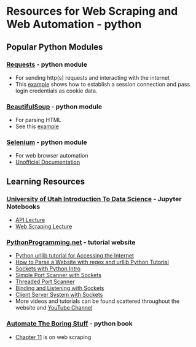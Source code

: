 # Resources for Web Scraping and Web Automation - python
## Popular Python Modules
### [Requests](http://docs.python-requests.org/en/master/) - python module
* For sending http(s) requests and interacting with the internet
* This [example](https://pybit.es/requests-session.html) shows how to establish a session connection and pass login credentials as cookie data.
### [BeautifulSoup](https://www.crummy.com/software/BeautifulSoup/bs4/doc/) - python module
* For parsing HTML
* See this [example](https://stackoverflow.com/questions/41720896/python-beautifulsoup-parsing-html)
### [Selenium](https://www.seleniumhq.org/) - python module
* For web browser automation
* [Unofficial Documentation](http://selenium-python.readthedocs.io/)
## Learning Resources
### [University of Utah Introduction To Data Science](http://datasciencecourse.net/2018/) - Jupyter Notebooks
* [API Lecture](https://github.com/datascience-course/2018-datascience-lectures/blob/master/12-Scraping-APIs/lecture-12-apis.ipynb)
* [Web Scraping Lecture](https://github.com/datascience-course/2018-datascience-lectures/blob/master/12-Scraping-APIs/lecture-12-scraping.ipynb)
### [PythonProgramming.net](https://pythonProgramming.net) - tutorial website
* [Python urllib tutorial for Accessing the Internet](https://pythonprogramming.net/urllib-tutorial-python-3/)
* [How to Parse a Website with regex and urllib Python Tutorial](https://pythonprogramming.net/parse-website-using-regular-expressions-urllib/)
* [Sockets with Python Intro](https://pythonprogramming.net/python-sockets/)
* [Simple Port Scanner with Sockets](https://pythonprogramming.net/python-port-scanner-sockets/)
* [Threaded Port Scanner](https://pythonprogramming.net/python-threaded-port-scanner/)
* [Binding and Listening with Sockets](https://pythonprogramming.net/python-binding-listening-sockets/)
* [Client Server System with Sockets](https://pythonprogramming.net/client-server-python-sockets/)
* More videos and tutorials can be found scattered throughout the website and [YouTube Channel](https://www.youtube.com/user/sentdex/featured)
### [Automate The Boring Stuff](https://automatetheboringstuff.com) - python book
* [Chapter 11](https://automatetheboringstuff.com/chapter11/) is on web scraping


